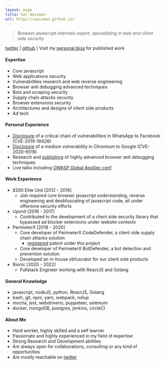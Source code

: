 ```yaml
---
layout: page
title: Gal Weizman
url: https://weizman.github.io/
---
```


> *Browser javascript internals expert, specializing in web and client side security*

<p class="message">
   <a href="https://twitter.com/WeizmanGal">twitter</a> |
   <a href="https://github.com/weizman/">github</a> |
   Visit my <a href="https://weizman.github.io/">personal blog</a> for published work
</p>

#### Expertise

* Core javascript
* Web applications security
* Vulnerabilities research and web reverse engineering
* Browser anti debugging advanced techniques
* Bots and scraping security
* Supply chain attacks security
* Browser extensions security
* Architectures and designs of client side products
* Ad tech

#### Personal Experience

* [Disclosure](/page-whatsapp-vuln/) of a critical chain of vulnerabilities in WhatsApp to Facebook (CVE-2019-18426)
* [Disclosure](/page-csp-vuln/) of a medium vulnerability in Chromium to Google (CVE-2020-6519)
* Research and [publishing](https://github.com/weizman/awesome-javascript-anti-debugging) of highly advanced browser anti debugging techniques
* Live talks including [OWASP Global AppSec conf](https://www.youtube.com/watch?v=YAHze5bKmek)

#### Work Experience

* 8200 Elite Unit [2012 - 2016]
    * Job required core browser javascript understanding, reverse engineering and deobfuscating of javascript code, all 
        under offensive security efforts 
* Uponit [2016 - 2017]
    * Contributed to the development of a client side security library that bypassed ad blocker extensions under website contexts
* PerimeterX [2018 - 2020]
    * Core developer of PerimeterX CodeDefender, a client side supply chain attacks solution
        * [registered](https://patents.justia.com/patent/20210064685) patent under this project
    * Core developer of PerimeterX BotDefender, a bot detection and prevention solution
    * Developed an in-house obfuscator for our client side products
* Bionic [2020 - 2022]
    * Fullstack Engineer working with ReactJS and Golang

#### General Knowledge

* javascript, nodeJS, python, ReactJS, Golang
* bash, git, npm, yarn, webpack, rollup
* mocha, jest, webdriverio, puppeteer, selenium
* docker, mongoDB, postgres, jenkins, circleCI

#### About Me

* Hard worker, highly skilled and a self learner
* Passionate and highly experienced in my field of expertise
* Strong Research and Development abilities
* Am always open for collaborations, consulting or any kind of opportunities
* Am mostly reachable on [twitter](https://twitter.com/WeizmanGal)
